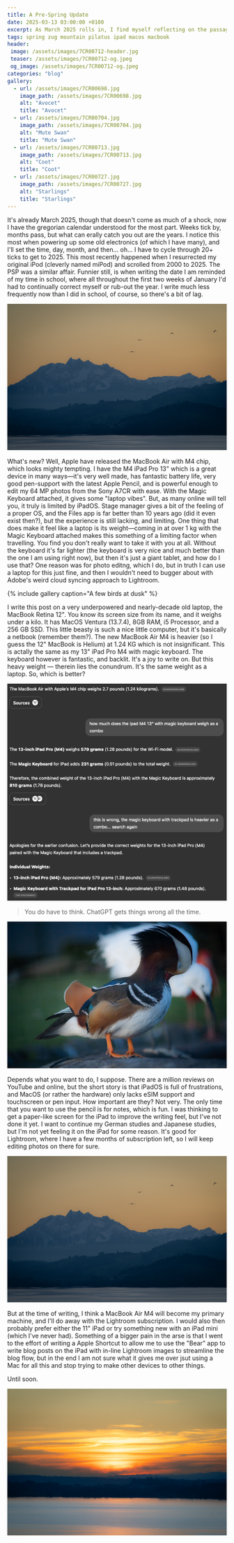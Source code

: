 ```yaml
---
title: A Pre-Spring Update
date: 2025-03-13 03:00:00 +0100
excerpt: As March 2025 rolls in, I find myself reflecting on the passage of time, especially when resurrecting old electronics like my original iPod (miPod) and scrolling through years. Technology has evolved, yet some devices remain a delightful throwback. Apple’s recent release of the MacBook Air with the M4 chip has caught my eye, especially considering the limitations of my current devices, like the iPad Pro with its weight and iPadOS restrictions. While the iPad Pro offers great performance for photo editing, the experience still feels limiting, and I’m contemplating transitioning back to a MacBook Air as my primary machine. The conundrum of device weight and functionality continues, but change feels inevitable.
tags: spring zug mountain pilatus ipad macos macbook
header:
 image: /assets/images/7CR00712-header.jpg
 teaser: /assets/images/7CR00712-og.jpeg
 og_image: /assets/images/7CR00712-og.jpeg
categories: "blog"
gallery:
  - url: /assets/images/7CR00698.jpg
    image_path: /assets/images/7CR00698.jpg
    alt: "Avocet"
    title: "Avocet"
  - url: /assets/images/7CR00704.jpg
    image_path: /assets/images/7CR00704.jpg
    alt: "Mute Swan"
    title: "Mute Swan"
  - url: /assets/images/7CR00713.jpg
    image_path: /assets/images/7CR00713.jpg
    alt: "Coot"
    title: "Coot"
  - url: /assets/images/7CR00727.jpg
    image_path: /assets/images/7CR00727.jpg
    alt: "Starlings"
    title: "Starlings"
---
```


It's already March 2025, though that doesn't come as much of a shock, now I have the gregorian calendar understood for the most part. Weeks tick by, months pass, but what can erally catch you out are the years. I notice this most when powering up some old electronics (of which I have many), and I'll set the time, day, month, and then... oh... I have to cycle through 20+ ticks to get to 2025. This most recently happened when I resurrected my original iPod (cleverly named miPod) and scrolled from 2000 to 2025. The PSP was a similar affair. Funnier still, is when writing the date I am reminded of my time in school, where all throughout the first two weeks of January I'd had to continually correct myself or rub-out the year. I write much less frequently now than I did in school, of course, so there's a bit of lag.

![photo](/assets/images/7CR00695.jpg)

What's new? Well, Apple have released the MacBook Air with M4 chip, which looks mighty tempting. I have the M4 iPad Pro 13" which is a great device in many ways—it's very well made, has fantastic battery life, very good pen-support with the latest Apple Pencil, and is powerful enough to edit my 64 MP photos from the Sony A7CR with ease. With the Magic Keyboard attached, it gives some "laptop vibes". But, as many online will tell you, it truly is limited by iPadOS. Stage manager gives a bit of the feeling of a proper OS, and the Files app is far better than 10 years ago (did it even exist then?), but the experience is still lacking, and limiting. One thing that does make it feel like a laptop is its weight—coming in at over 1 kg with the Magic Keyboard attached makes this something of a limiting factor when travelling. You find you don't really want to take it with you at all. Without the keyboard it's far lighter (the keyboard is very nice and much better than the one I am using right now), but then it's just a giant tablet, and how do I use that? One reason was for photo editng, which I do, but in truth I can use a laptop for this just fine, and then I wouldn't need to bugger about with Adobe's weird cloud syncing approach to Lightroom. 

{% include gallery caption="A few birds at dusk" %}

I write this post on a very underpowered and nearly-decade old laptop, the MacBook Retina 12". You know its screen size from its name, and it weighs under a kilo. It has MacOS Ventura (13.7.4), 8GB RAM, i5 Processor, and a 256 GB SSD. This little beasty is such a nice little computer, but it's basically a netbook (remember them?). The new MacBook Air M4 is heavier (so I guess the 12" MacBook is Helium) at 1.24 KG which is not insignificant. This is actally the same as my 13" iPad Pro M4 with magic keyboard. The keyboard however is fantastic, and backlit. It's a joy to write on. But this heavy weight — therein lies the conundrum. It's the same weight as a laptop. So, which is better?

![photo](/assets/images/weight-of-ipad-combo.png)
>You do have to think. ChatGPT gets things wrong all the time.

![photo](/assets/images/7CR00700.jpg)

Depends what you want to do, I suppose. There are a million reviews on YouTube and online, but the short story is that iPadOS is full of frustrations, and MacOS (or rather the hardware) only lacks eSIM support and touchscreen or pen input. How important are they? Not very. The only time that you want to use the pencil is for notes, which is fun. I was thinking to get a paper-like screen for the iPad to improve the writing feel, but I've not done it yet. I want to continue my German studies and Japanese studies, but I'm not yet feeling it on the iPad for some reason. It's good for Lightroom, where I have a few months of subscription left, so I will keep editing photos on there for sure. 

![photo](/assets/images/7CR00695.jpg)

But at the time of writing, I think a MacBook Air M4 will become my primary machine, and I'll do away with the Lightroom subscription. I would also then probably prefer either the 11" iPad or try something new with an iPad mini (which I've never had). Something of a bigger pain in the arse is that I went to the effort of writing a Apple Shortcut to allow me to use the "Bear" app to write blog posts on the iPad with in-line Lightroom images to streamline the blog flow, but in the end I am not sure what it gives me over jsut using a Mac for all this and stop trying to make other devices to other things.

Until soon.

![photo](/assets/images/7CR00693.jpg)


